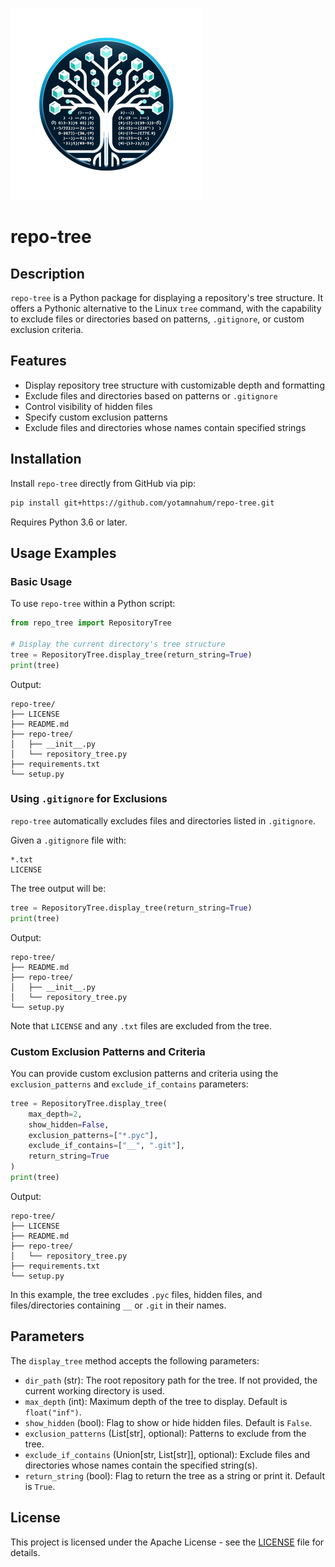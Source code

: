 ![repo-tree Logo](images/logo.png)
# repo-tree
## Description

`repo-tree` is a Python package for displaying a repository's tree structure. It offers a Pythonic alternative to the Linux `tree` command, with the capability to exclude files or directories based on patterns, `.gitignore`, or custom exclusion criteria.

## Features

- Display repository tree structure with customizable depth and formatting
- Exclude files and directories based on patterns or `.gitignore`
- Control visibility of hidden files
- Specify custom exclusion patterns
- Exclude files and directories whose names contain specified strings

## Installation

Install `repo-tree` directly from GitHub via pip:

```bash
pip install git+https://github.com/yotamnahum/repo-tree.git
```

Requires Python 3.6 or later.

## Usage Examples

### Basic Usage

To use `repo-tree` within a Python script:

```python
from repo_tree import RepositoryTree

# Display the current directory's tree structure
tree = RepositoryTree.display_tree(return_string=True)
print(tree)
```

Output:

```
repo-tree/
├── LICENSE
├── README.md
├── repo-tree/
│   ├── __init__.py
│   └── repository_tree.py
├── requirements.txt
└── setup.py
```

### Using `.gitignore` for Exclusions

`repo-tree` automatically excludes files and directories listed in `.gitignore`. 

Given a `.gitignore` file with:

```
*.txt
LICENSE
```

The tree output will be:

```python
tree = RepositoryTree.display_tree(return_string=True)
print(tree)
```

Output:

```
repo-tree/
├── README.md
├── repo-tree/
│   ├── __init__.py
│   └── repository_tree.py
└── setup.py
```

Note that `LICENSE` and any `.txt` files are excluded from the tree.

### Custom Exclusion Patterns and Criteria

You can provide custom exclusion patterns and criteria using the `exclusion_patterns` and `exclude_if_contains` parameters:

```python
tree = RepositoryTree.display_tree(
    max_depth=2, 
    show_hidden=False,
    exclusion_patterns=["*.pyc"],
    exclude_if_contains=["__", ".git"],
    return_string=True
)
print(tree)
```

Output:

```
repo-tree/
├── LICENSE
├── README.md
├── repo-tree/
│   └── repository_tree.py
├── requirements.txt
└── setup.py
```

In this example, the tree excludes `.pyc` files, hidden files, and files/directories containing `__` or `.git` in their names.

## Parameters

The `display_tree` method accepts the following parameters:

- `dir_path` (str): The root repository path for the tree. If not provided, the current working directory is used.
- `max_depth` (int): Maximum depth of the tree to display. Default is `float("inf")`.
- `show_hidden` (bool): Flag to show or hide hidden files. Default is `False`.
- `exclusion_patterns` (List[str], optional): Patterns to exclude from the tree.
- `exclude_if_contains` (Union[str, List[str]], optional): Exclude files and directories whose names contain the specified string(s).
- `return_string` (bool): Flag to return the tree as a string or print it. Default is `True`.

## License

This project is licensed under the Apache License - see the [LICENSE](LICENSE) file for details.